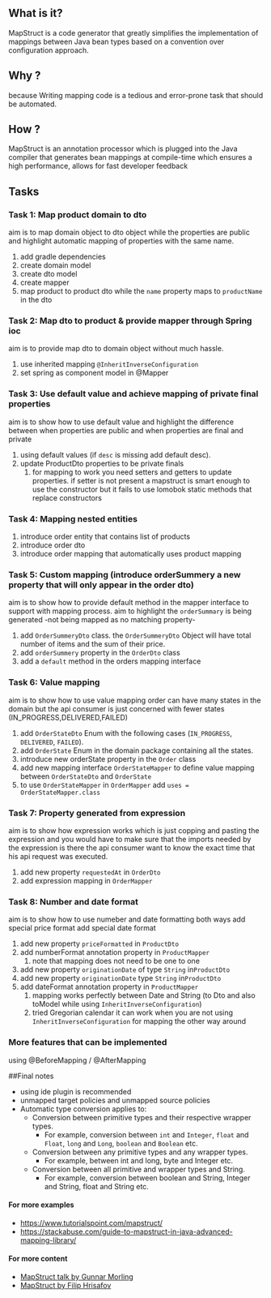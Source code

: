 ## What is it?

MapStruct is a code generator that greatly simplifies the implementation of mappings between Java bean types based on a convention over configuration approach.

## Why ?

because Writing mapping code is a tedious and error-prone task that should be automated.

## How ?

MapStruct is an annotation processor which is plugged into the Java compiler that generates bean mappings at compile-time which ensures a high performance, allows for fast developer feedback

## Tasks

### Task 1: Map product domain to dto
aim is to map domain object to dto object while the properties are public and highlight automatic mapping of properties with the same name.
1. add gradle dependencies
2. create domain model
3. create dto model
4. create mapper
5. map product to product dto while the `name` property maps to `productName` in the dto

### Task 2: Map dto to product & provide mapper through Spring ioc
aim is to provide map dto to domain object without much hassle.
1. use inherited mapping `@InheritInverseConfiguration`
2. set spring as component model in @Mapper

### Task 3: Use default value and achieve mapping of private final properties
aim is to show  how to use default value and highlight the difference between when properties are public and when properties are final and private
1. using default values (if `desc` is missing add default desc).
2. update ProductDto properties to be private finals
   1. for mapping to work you need setters and getters to update properties. if setter is not present a mapstruct is smart enough to use the constructor but it fails to use lomobok  static methods that replace constructors 

### Task 4: Mapping nested entities

1. introduce order entity that contains list of products
2. introduce order dto
3. introduce order mapping that automatically uses product mapping

### Task 5: Custom mapping (introduce orderSummery a new property that will only appear in the order dto)
aim is to show how to provide default method in the mapper interface to support with mapping process. 
aim to highlight the `orderSummary` is being generated -not being mapped as no matching property-
1. add `OrderSummeryDto` class. the `OrderSummeryDto` Object will have total number of items and the sum of their price.
2. add `orderSummery` property in the `OrderDto` class
3. add a `default` method in the orders mapping interface

### Task 6: Value mapping
aim is to show how to use value mapping 
order can have many states in the domain but the api consumer is just concerned with fewer states (IN_PROGRESS,DELIVERED,FAILED)

1. add `OrderStateDto` Enum with the following cases  (`IN_PROGRESS`, `DELIVERED`, `FAILED`).
2. add `OrderState` Enum in the domain package containing all the states.
3. introduce new orderState property in the `Order` class
4. add new mapping interface `OrderStateMapper` to define value mapping between `OrderStateDto` and `OrderState`
5. to use `OrderStateMapper` in `OrderMapper` add `uses = OrderStateMapper.class`

### Task 7: Property generated from expression
aim is to show how expression works which is just copping and pasting the expression and you would have to make sure that the imports needed by the expression is there
the api consumer want to know the exact time that his api request was executed.

1. add new property `requestedAt` in `OrderDto`
2. add expression mapping in `OrderMapper`

### Task 8: Number and date format
aim is to show how to use numeber and date formatting both ways
add special price format
add special date format

1. add new property `priceFormatted` in `ProductDto`
2. add numberFormat annotation property in `ProductMapper`
    1. note that mapping does not need to be one to one
3. add new property `originationDate` of type `String` in`ProductDto`
4. add new property `originationDate` type `String` in`ProductDto`
5. add dateFormat annotation property in `ProductMapper`
   1. mapping works perfectly between Date and String (to Dto and also toModel while using `InheritInverseConfiguration`)
   2. tried Gregorian calendar it can work when you are not using `InheritInverseConfiguration` for mapping the other way around

### More features that can be implemented

using @BeforeMapping / @AfterMapping

##Final notes


- using ide plugin is recommended
- unmapped target policies and unmapped source policies
- Automatic type conversion applies to:
    - Conversion between primitive types and their respective wrapper types.
        - For example, conversion between `int` and `Integer`, `float` and `Float`, `long` and `Long`, `boolean` and `Boolean` etc.
    - Conversion between any primitive types and any wrapper types.
        - For example, between int and long, byte and Integer etc.
    - Conversion between all primitive and wrapper types and String.
        - For example, conversion between boolean and String, Integer and String, float and String etc.

#### For more examples

- https://www.tutorialspoint.com/mapstruct/
- https://stackabuse.com/guide-to-mapstruct-in-java-advanced-mapping-library/

#### For more content

- [MapStruct talk by Gunnar Morling](https://www.youtube.com/watch?v=nvjqtWQ5zj8)
- [MapStruct by Filip Hrisafov](https://www.youtube.com/watch?v=ICl9gJ4o7Ec)